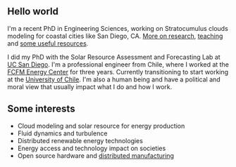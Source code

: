 ## Hello world
I'm a recent PhD in Engineering Sciences, working on Stratocumulus clouds modeling for coastal cities like San Diego, CA. [More on research](research.md), [teaching](teaching.md) and [some useful resources](resources.md).

I did my PhD with the Solar Resource Assessment and Forecasting Lab at [UC San Diego](http://solar.ucsd.edu). I'm a professional engineer from Chile, where I worked at the [FCFM Energy Center](http://www.centroenergia.cl) for three years. Currently transitioning to start working at the [University of Chile](http://www.dimec.uchile.cl). I'm also a human being and have a political and moral view that usually impact what I do and how I work.

## Some interests
* Cloud modeling and solar resource for energy production
* Fluid dynamics and turbulence
* Distributed renewable energy technologies
* Energy access and technology impact on societies
* Open source hardware and [distributed manufacturing](https://medium.com/@monicazamoraz/the-time-for-distributed-manufacturing-c2bb52817c3c)
